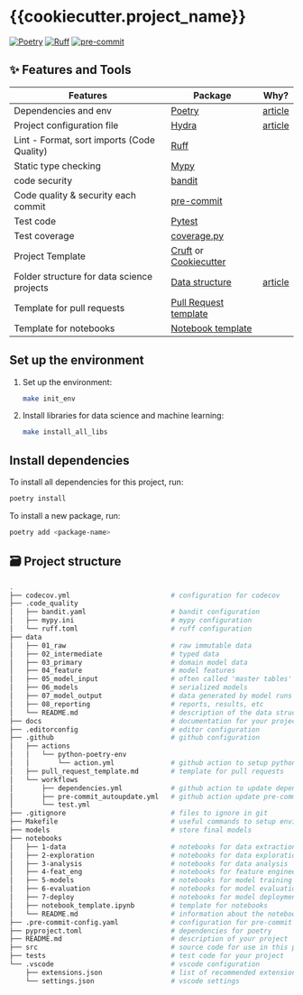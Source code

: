 # {{cookiecutter.project_name}}

[![Poetry](https://img.shields.io/endpoint?url=https://python-poetry.org/badge/v0.json)](https://python-poetry.org/)
[![Ruff](https://img.shields.io/endpoint?url=https://raw.githubusercontent.com/charliermarsh/ruff/main/assets/badge/v1.json)](https://github.com/charliermarsh/ruff)
[![pre-commit](https://img.shields.io/badge/pre--commit-enabled-brightgreen?logo=pre-commit&logoColor=white)](https://github.com/pre-commit/pre-commit)

## :sparkles: Features and Tools

Features                                     | Package  | Why?
 ---                                         | ---      | ---
Dependencies and env                         | [Poetry] | [article](https://mathdatasimplified.com/2023/06/12/poetry-a-better-way-to-manage-python-dependencies/)
Project configuration file                   | [Hydra]  |  [article](https://mathdatasimplified.com/2023/05/25/stop-hard-coding-in-a-data-science-project-use-configuration-files-instead/)
Lint - Format, sort imports  (Code Quality)  | [Ruff] |
Static type checking                         | [Mypy] |
code security                                | [bandit] |
Code quality & security each commit          | [pre-commit] |
Test code                                    | [Pytest] |
Test coverage                                | [coverage.py] |
Project Template                             | [Cruft] or [Cookiecutter] |
Folder structure for data science projects   | [Data structure] | [article](https://towardsdatascience.com/the-importance-of-layered-thinking-in-data-engineering-a09f685edc71)
Template for pull requests                   | [Pull Request template] |
Template for notebooks                       | [Notebook template] |

## Set up the environment

1. Set up the environment:

    ```bash
    make init_env
    ```

1. Install libraries for data science and machine learning:

    ```bash
    make install_all_libs
    ```

## Install dependencies

To install all dependencies for this project, run:

```bash
poetry install
```

To install a new package, run:

```bash
poetry add <package-name>
```

## :card_file_box: Project structure

```bash
.
├── codecov.yml                         # configuration for codecov
├── .code_quality
│   ├── bandit.yaml                     # bandit configuration
│   ├── mypy.ini                        # mypy configuration
│   └── ruff.toml                       # ruff configuration
├── data
│   ├── 01_raw                          # raw immutable data
│   ├── 02_intermediate                 # typed data
│   ├── 03_primary                      # domain model data
│   ├── 04_feature                      # model features
│   ├── 05_model_input                  # often called 'master tables'
│   ├── 06_models                       # serialized models
│   ├── 07_model_output                 # data generated by model runs
│   ├── 08_reporting                    # reports, results, etc
│   └── README.md                       # description of the data structure
├── docs                                # documentation for your project
├── .editorconfig                       # editor configuration
├── .github                             # github configuration
│   ├── actions
│   │   └── python-poetry-env
│   │       └── action.yml              # github action to setup python environment
│   ├── pull_request_template.md        # template for pull requests
│   └── workflows
│       ├── dependencies.yml            # github action to update dependencies
│       ├── pre-commit_autoupdate.yml   # github action update pre-commit hooks
│       └── test.yml
├── .gitignore                          # files to ignore in git
├── Makefile                            # useful commands to setup environment,
├── models                              # store final models
├── notebooks
│   ├── 1-data                          # notebooks for data extraction and cleaning
│   ├── 2-exploration                   # notebooks for data exploration
│   ├── 3-analysis                      # notebooks for data analysis
│   ├── 4-feat_eng                      # notebooks for feature engineering
│   ├── 5-models                        # notebooks for model training
│   ├── 6-evaluation                    # notebooks for model evaluation
│   ├── 7-deploy                        # notebooks for model deployment
│   ├── notebook_template.ipynb         # template for notebooks
│   └── README.md                       # information about the notebooks
├── .pre-commit-config.yaml             # configuration for pre-commit hooks
├── pyproject.toml                      # dependencies for poetry
├── README.md                           # description of your project
├── src                                 # source code for use in this project
├── tests                               # test code for your project
└── .vscode                             # vscode configuration
    ├── extensions.json                 # list of recommended extensions
    └── settings.json                   # vscode settings
```

[bandit]: https://github.com/PyCQA/bandit
[codecov]: https://codecov.io/
[Cookiecutter]:https://cookiecutter.readthedocs.io/stable/
[coverage.py]: https://coverage.readthedocs.io/
[Cruft]: https://cruft.github.io/cruft/
[Data structure]: {{cookiecutter.repo_name}}/data/README.md
[deepcheck]:https://deepcheck.io/
[dependabot]: https://github.com/dependabot/dependabot-core
[depy]:https://fpgmaas.github.io/deptry/
[DVC]:https://dvc.org/
[furo]: https://pradyunsg.me/furo/
[github actions]: https://github.com/features/actions
[github labeler]: https://github.com/marketplace/actions/github-labeler
[hydra]: https://hydra.cc/
[Jupyter]:https://jupyter.org/
[just]:https://just.systems/man/en/
[Makefile]: https://www.gnu.org/software/make/manual/make.html
[MlFlow]:https://www.mlflow.org/
[Mypy]: http://mypy-lang.org/
[myst]: https://myst-parser.readthedocs.io/
[napoleon]: https://www.sphinx-doc.org/en/master/usage/extensions/napoleon.html
[Notebook template]: {{cookiecutter.repo_name}}/notebooks/notebook_template.ipynb
[NumPy]:https://numpy.org/
[OmegaConf]: https://omegaconf.readthedocs.io/en/latest/
[Pandas]:https://pandas.pydata.org/
[pandera]:(https://pandera.readthedocs.io/en/stable/)
[Poetry]: https://python-poetry.org/
[pre-commit]: https://pre-commit.com/
[Pull Request template]: {{cookiecutter.repo_name}}/.github/pull_request_template.md
[Pyenv]: https://github.com/pyenv/pyenv
[pypi]: https://pypi.org/
[Pytest]: https://docs.pytest.org/en/latest/
[pyupgrade]: https://github.com/asottile/pyupgrade
[Ruff]: https://docs.astral.sh/ruff/
[safety]: https://github.com/pyupio/safety
[scikit-learn]:https://scikit-learn.org/
[sphinx]: http://www.sphinx-doc.org/
[sphinx-click]: https://sphinx-click.readthedocs.io/
[testpypi]: https://test.pypi.org/
[tox]: https://tox.readthedocs.io/
[typeguard]: https://github.com/agronholm/typeguard
[xdoctest]: https://github.com/Erotemic/xdoctest
